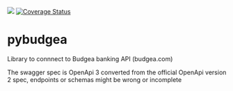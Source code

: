 ![](https://github.com/rienafairefr/pybudgea/workflows/Python%20package/badge.svg)
[![Coverage Status](https://coveralls.io/repos/github/rienafairefr/pybudgea/badge.svg?branch=master)](https://coveralls.io/github/rienafairefr/pybudgea?branch=master)

# pybudgea
Library to connnect to Budgea banking API (budgea.com)

The swagger spec is OpenApi 3 converted from the official OpenApi version 2 spec, endpoints or schemas might be wrong or incomplete
 